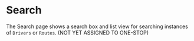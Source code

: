 # Search

The Search page shows a search box and list view for searching instances of `Drivers` or `Routes`.
(NOT YET ASSIGNED TO ONE-STOP)